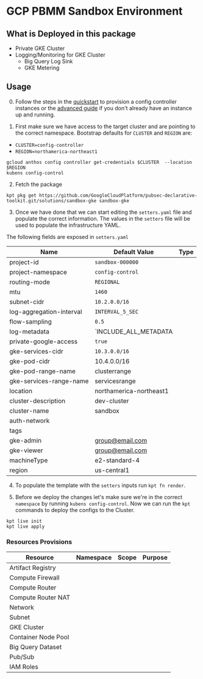 # GCP PBMM Sandbox Environment

## What is Deployed in this package

- Private GKE Cluster
- Logging/Monitoring for GKE Cluster
  - Big Query Log Sink
  - GKE Metering

## Usage

0. Follow the steps in the [quickstart](../../README.md#Quickstart) to provision a config controller instances or the [advanced guide](../../docs/advanced-install.md) if you don't already have an instance up and running.

1. First make sure we have access to the target cluster and are pointing to the correct namespace. Bootstrap defaults for `CLUSTER` and `REGION` are:

- `CLUSTER=config-controller`
- `REGION=northamerica-northeast1`

```shell
gcloud anthos config controller get-credentials $CLUSTER  --location $REGION
kubens config-control
```

2. Fetch the package

```shell
kpt pkg get https://github.com/GoogleCloudPlatform/pubsec-declarative-toolkit.git/solutions/sandbox-gke sandbox-gke
```

3. Once we have done that we can start editing the `setters.yaml` file and populate the correct information. The values in the `setters` file will be used to populate the infrastructure YAML.

The following fields are exposed in `setters.yaml`

| Name | Default Value | Type |
| -------- | --------- | ----- |
| project-id | `sandbox-000000` | |
| project-namespace | `config-control` | |
| routing-mode | `REGIONAL` | |
| mtu | `1460` | |
| subnet-cidr | `10.2.0.0/16` | |
| log-aggregation-interval | `INTERVAL_5_SEC` | |
| flow-sampling | `0.5` | |
| log-metadata | `INCLUDE_ALL_METADATA | |
| private-google-access | `true` | |
| gke-services-cidr | `10.3.0.0/16` | |
| gke-pod-cidr | 10.4.0.0/16 | |
| gke-pod-range-name | clusterrange | |
| gke-services-range-name  | servicesrange | |
| location | northamerica-northeast1 | |
| cluster-description | dev-cluster | |
| cluster-name | sandbox  | |
| auth-network | | |
| tags | | |
| gke-admin | group@email.com | |
| gke-viewer | group@email.com | |
| machineType | e2-standard-4 | |
| region | us-central1 | |

4. To populate the template with the `setters` inputs run `kpt fn render`.

5. Before we deploy the changes let's make sure we're in the correct `namespace` by running `kubens config-control`. Now we can run the `kpt` commands to deploy the configs to the Cluster.

```shell
kpt live init
kpt live apply
```

### Resources Provisions

| Resource | Namespace | Scope | Purpose |
| -------- | --------- | ----- | ------- |
| Artifact Registry | | | |
| Compute Firewall | | | |
| Compute Router | | | |
| Compute Router NAT | | | |
| Network | | | |
| Subnet | | | |
| GKE Cluster | | | |
| Container Node Pool | | | |
| Big Query Dataset | | | |
| Pub/Sub | | | |
| IAM Roles | | | |
